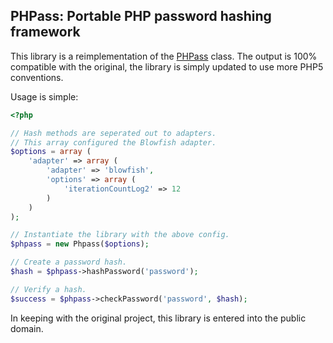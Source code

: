 PHPass: Portable PHP password hashing framework
-----------------------------------------------

This library is a reimplementation of the [PHPass](http://openwall.com/phpass/) class. The output is 100% compatible with the original, the library is simply updated to use more PHP5 conventions.

Usage is simple:

```php
<?php

// Hash methods are seperated out to adapters.
// This array configured the Blowfish adapter.
$options = array (
    'adapter' => array (
        'adapter' => 'blowfish',
        'options' => array (
            'iterationCountLog2' => 12
        )
    )
);

// Instantiate the library with the above config.
$phpass = new Phpass($options);

// Create a password hash.
$hash = $phpass->hashPassword('password');

// Verify a hash.
$success = $phpass->checkPassword('password', $hash);
```

In keeping with the original project, this library is entered into the public domain.